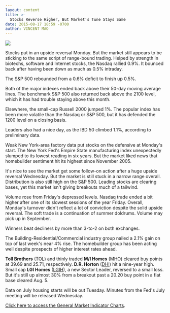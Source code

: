 ```yaml
---
layout: content
title: >-
  Stocks Reverse Higher, But Market's Tune Stays Same
date: 2015-08-17 18:59 -0700
author: VINCENT MAO
---
```






![](https://www.investors.com/wp-content/uploads/ibd-migrated-images/MPv_150818_635754222033003986.png)









  

Stocks put in an upside reversal Monday. But the market still appears to be sticking to the same script of range-bound trading. Helped by strength in biotechs, software and Internet stocks, the Nasdaq rallied 0.9%. It bounced back after having been down as much as 0.5% intraday.

  

The S&P 500 rebounded from a 0.6% deficit to finish up 0.5%.

  

Both of the major indexes ended back above their 50-day moving average lines. The benchmark S&P 500 also returned back above the 2100 level, which it has had trouble staying above this month.

  

Elsewhere, the small-cap Russell 2000 jumped 1%. The popular index has been more volatile than the Nasdaq or S&P 500, but it has defended the 1200 level on a closing basis.

  

Leaders also had a nice day, as the IBD 50 climbed 1.1%, according to preliminary data.

  

Weak New York-area factory data put stocks on the defensive at Monday's start. The New York Fed's Empire State manufacturing index unexpectedly slumped to its lowest reading in six years. But the market liked news that homebuilder sentiment hit its highest since November 2005.

  

It's nice to see the market get some follow-on action after a huge upside reversal Wednesday. But the market is still stuck in a narrow range overall. Distribution is also still high on the S&P 500. Leading stocks are clearing bases, yet this market isn't giving breakouts much of a tailwind.

  

Volume rose from Friday's depressed levels. Nasdaq trade ended a bit higher after one of its slowest sessions of the year Friday. Overall, Monday's turnover didn't reflect a lot of conviction despite the solid upside reversal. The soft trade is a continuation of summer doldrums. Volume may pick up in September.

  

Winners beat decliners by more than 3-to-2 on both exchanges.

  

The Building-Residential/Commercial industry group nailed a 2.1% gain on top of last week's near 4% rise. The homebuilder group has been acting well despite prospects of higher interest rates ahead.

  

**Toll Brothers** ([TOL](https://research.investors.com/quote.aspx?symbol=TOL)) and thinly traded **M/I Homes** ([MHO](https://research.investors.com/quote.aspx?symbol=MHO)) cleared buy points at 39.69 and 25.71, respectively. **D.R. Horton** ([DHI](https://research.investors.com/quote.aspx?symbol=DHI)) hit a nine-year high. Small cap **LGI Homes** ([LGIH](https://research.investors.com/quote.aspx?symbol=LGIH)), a new Sector Leader, reversed to a small loss. But it's still up almost 30% from a breakout past a 20.20 buy point in a flat base cleared Aug. 5.

  

Data on July housing starts will be out Tuesday. Minutes from the Fed's July meeting will be released Wednesday.

  

[Click here to access the General Market Indicator Charts](https://www.investors.com/pdf/GMI_081815.pdf).




